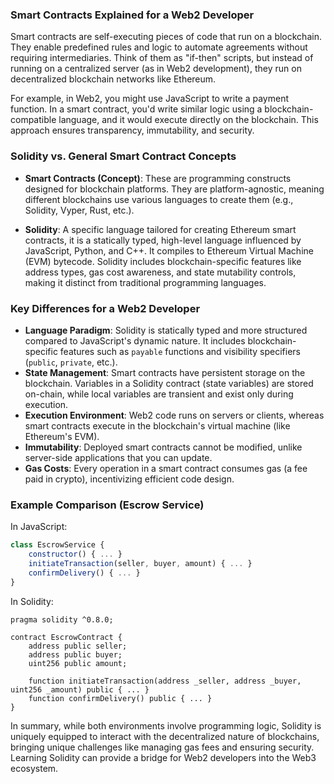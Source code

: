 ### Smart Contracts Explained for a Web2 Developer

Smart contracts are self-executing pieces of code that run on a blockchain. They enable predefined rules and logic to automate agreements without requiring intermediaries. Think of them as "if-then" scripts, but instead of running on a centralized server (as in Web2 development), they run on decentralized blockchain networks like Ethereum.

For example, in Web2, you might use JavaScript to write a payment function. In a smart contract, you'd write similar logic using a blockchain-compatible language, and it would execute directly on the blockchain. This approach ensures transparency, immutability, and security.

### Solidity vs. General Smart Contract Concepts

- **Smart Contracts (Concept)**: These are programming constructs designed for blockchain platforms. They are platform-agnostic, meaning different blockchains use various languages to create them (e.g., Solidity, Vyper, Rust, etc.).
  
- **Solidity**: A specific language tailored for creating Ethereum smart contracts, it is a statically typed, high-level language influenced by JavaScript, Python, and C++. It compiles to Ethereum Virtual Machine (EVM) bytecode. Solidity includes blockchain-specific features like address types, gas cost awareness, and state mutability controls, making it distinct from traditional programming languages.

### Key Differences for a Web2 Developer

- **Language Paradigm**: Solidity is statically typed and more structured compared to JavaScript's dynamic nature. It includes blockchain-specific features such as `payable` functions and visibility specifiers (`public`, `private`, etc.).
- **State Management**: Smart contracts have persistent storage on the blockchain. Variables in a Solidity contract (state variables) are stored on-chain, while local variables are transient and exist only during execution.
- **Execution Environment**: Web2 code runs on servers or clients, whereas smart contracts execute in the blockchain's virtual machine (like Ethereum's EVM).
- **Immutability**: Deployed smart contracts cannot be modified, unlike server-side applications that you can update.
- **Gas Costs**: Every operation in a smart contract consumes gas (a fee paid in crypto), incentivizing efficient code design.

### Example Comparison (Escrow Service)

In JavaScript:
```javascript
class EscrowService {
    constructor() { ... }
    initiateTransaction(seller, buyer, amount) { ... }
    confirmDelivery() { ... }
}
```

In Solidity:
```solidity
pragma solidity ^0.8.0;

contract EscrowContract {
    address public seller;
    address public buyer;
    uint256 public amount;

    function initiateTransaction(address _seller, address _buyer, uint256 _amount) public { ... }
    function confirmDelivery() public { ... }
}
```

In summary, while both environments involve programming logic, Solidity is uniquely equipped to interact with the decentralized nature of blockchains, bringing unique challenges like managing gas fees and ensuring security. Learning Solidity can provide a bridge for Web2 developers into the Web3 ecosystem.